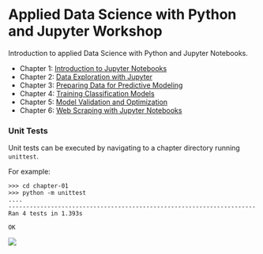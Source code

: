 # Applied Data Science with Python and Jupyter Workshop

Introduction to applied Data Science with Python and Jupyter Notebooks.

 - Chapter 1: [Introduction to Jupyter Notebooks](https://github.com/PacktWorkshops/The-Applied-Data-Science-Workshop/blob/master/chapter-01/chapter_1_workbook.ipynb)
 - Chapter 2: [Data Exploration with Jupyter](https://github.com/PacktWorkshops/The-Applied-Data-Science-Workshop/blob/master/chapter-02/chapter_2_workbook.ipynb)
 - Chapter 3: [Preparing Data for Predictive Modeling](https://github.com/PacktWorkshops/The-Applied-Data-Science-Workshop/blob/master/chapter-03/chapter_3_workbook.ipynb)
 - Chapter 4: [Training Classification Models](https://github.com/PacktWorkshops/The-Applied-Data-Science-Workshop/blob/master/chapter-04/chapter_4_workbook.ipynb)
 - Chapter 5: [Model Validation and Optimization](https://github.com/PacktWorkshops/The-Applied-Data-Science-Workshop/blob/master/chapter-05/chapter_5_workbook.ipynb)
 - Chapter 6: [Web Scraping with Jupyter Notebooks](https://github.com/PacktWorkshops/The-Applied-Data-Science-Workshop/blob/master/chapter-06/chapter_6_workbook.ipynb)

### Unit Tests

Unit tests can be executed by navigating to a chapter directory running `unittest`.

For example:
```
>>> cd chapter-01
>>> python -m unittest
....
----------------------------------------------------------------------
Ran 4 tests in 1.393s

OK
```

![](https://github.com/PacktWorkshops/The-Applied-Data-Science-Workshop/blob/master/src/packt-banner.png)

